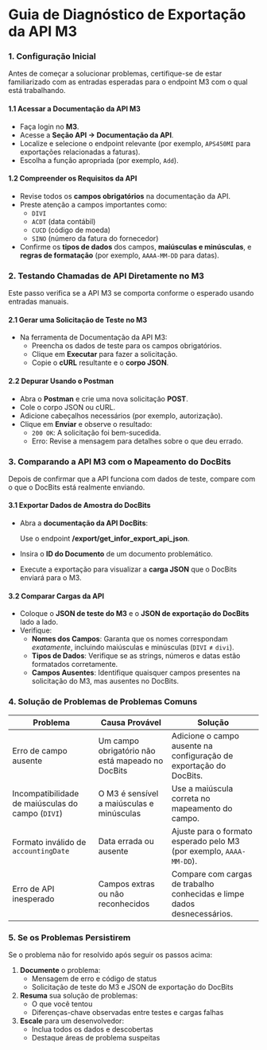 # Guia de Diagnóstico de Exportação da API M3

### 1. Configuração Inicial

Antes de começar a solucionar problemas, certifique-se de estar familiarizado com as entradas esperadas para o endpoint M3 com o qual está trabalhando.

#### 1.1 Acessar a Documentação da API M3

* Faça login no **M3**.
* Acesse a **Seção API → Documentação da API**.
* Localize e selecione o endpoint relevante (por exemplo, `APS450MI` para exportações relacionadas a faturas).
* Escolha a função apropriada (por exemplo, `Add`).

#### 1.2 Compreender os Requisitos da API

* Revise todos os **campos obrigatórios** na documentação da API.
* Preste atenção a campos importantes como:
  * `DIVI`
  * `ACDT` (data contábil)
  * `CUCD` (código de moeda)
  * `SINO` (número da fatura do fornecedor)
* Confirme os **tipos de dados** dos campos, **maiúsculas e minúsculas**, e **regras de formatação** (por exemplo, `AAAA-MM-DD` para datas).

### 2. Testando Chamadas de API Diretamente no M3

Este passo verifica se a API M3 se comporta conforme o esperado usando entradas manuais.

#### 2.1 Gerar uma Solicitação de Teste no M3

* Na ferramenta de Documentação da API M3:
  * Preencha os dados de teste para os campos obrigatórios.
  * Clique em **Executar** para fazer a solicitação.
  * Copie o **cURL** resultante e o **corpo JSON**.

#### 2.2 Depurar Usando o Postman

* Abra o **Postman** e crie uma nova solicitação **POST**.
* Cole o corpo JSON ou cURL.
* Adicione cabeçalhos necessários (por exemplo, autorização).
* Clique em **Enviar** e observe o resultado:
  * `200 OK`: A solicitação foi bem-sucedida.
  * Erro: Revise a mensagem para detalhes sobre o que deu errado.

### 3. Comparando a API M3 com o Mapeamento do DocBits

Depois de confirmar que a API funciona com dados de teste, compare com o que o DocBits está realmente enviando.

#### 3.1 Exportar Dados de Amostra do DocBits

*   Abra a **documentação da API DocBits**:

    Use o endpoint **/export/get\_infor\_export\_api\_json**.
* Insira o **ID do Documento** de um documento problemático.
* Execute a exportação para visualizar a **carga JSON** que o DocBits enviará para o M3.

#### 3.2 Comparar Cargas da API

* Coloque o **JSON de teste do M3** e o **JSON de exportação do DocBits** lado a lado.
* Verifique:
  * **Nomes dos Campos**: Garanta que os nomes correspondam _exatamente_, incluindo maiúsculas e minúsculas (`DIVI` ≠ `divi`).
  * **Tipos de Dados**: Verifique se as strings, números e datas estão formatados corretamente.
  * **Campos Ausentes**: Identifique quaisquer campos presentes na solicitação do M3, mas ausentes no DocBits.

### 4. Solução de Problemas de Problemas Comuns

| Problema                                          | Causa Provável                                   | Solução                                                                 |
| ------------------------------------------------- | ------------------------------------------------ | ----------------------------------------------------------------------- |
| Erro de campo ausente                             | Um campo obrigatório não está mapeado no DocBits | Adicione o campo ausente na configuração de exportação do DocBits.      |
| Incompatibilidade de maiúsculas do campo (`DIVI`) | O M3 é sensível a maiúsculas e minúsculas        | Use a maiúscula correta no mapeamento do campo.                         |
| Formato inválido de `accountingDate`              | Data errada ou ausente                           | Ajuste para o formato esperado pelo M3 (por exemplo, `AAAA-MM-DD`).     |
| Erro de API inesperado                            | Campos extras ou não reconhecidos                | Compare com cargas de trabalho conhecidas e limpe dados desnecessários. |

### 5. Se os Problemas Persistirem

Se o problema não for resolvido após seguir os passos acima:

1. **Documente** o problema:
   * Mensagem de erro e código de status
   * Solicitação de teste do M3 e JSON de exportação do DocBits
2. **Resuma** sua solução de problemas:
   * O que você tentou
   * Diferenças-chave observadas entre testes e cargas falhas
3. **Escale** para um desenvolvedor:
   * Inclua todos os dados e descobertas
   * Destaque áreas de problema suspeitas
